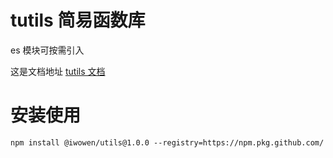 # tutils 简易函数库

es 模块可按需引入

这是文档地址 [tutils 文档](https://iwowen.github.io/tutils/globals.html)

# 安装使用

```shell
npm install @iwowen/utils@1.0.0 --registry=https://npm.pkg.github.com/
```
